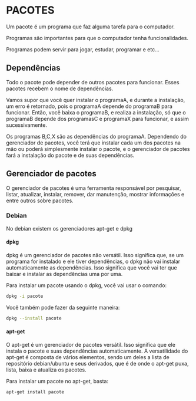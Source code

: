 # PACOTES

Um pacote é um programa que faz alguma tarefa para o computador.

Programas são importantes para que o computador tenha funcionalidades.

Programas podem servir para jogar, estudar, programar e etc...

## Dependências

Todo o pacote pode depender de outros pacotes para funcionar. Esses pacotes recebem o nome de dependências.

Vamos supor que você quer instalar o programaA, e durante a instalação, um erro é retornado, pois o programaA depende do programaB para funcionar. Então, você baixa o programaB, e realiza a instalação, só que o programaB depende dos programasC e programaX para funcionar, e assim sucessivamente. 

Os programas B,C,X são as dependências do programaA. Dependendo do gerenciador de pacotes, você terá que instalar cada um dos pacotes na mão ou poderá simplesmente instalar o pacote, e o gerenciador de pacotes fará a instalação do pacote e de suas dependências.

## Gerenciador de pacotes

O gerenciador de pacotes é uma ferramenta responsável por pesquisar, listar, atualizar, instalar, remover, dar manutenção, mostrar informações e entre outros sobre pacotes.

### Debian

No debian existem os gerenciadores apt-get e dpkg

#### dpkg

dpkg é um gerenciador de pacotes não versátil. Isso significa que, se um programa for instalado e ele tiver dependências, o dpkg não vai instalar automaticamente as dependências. Isso significa que você vai ter que baixar e instalar as dependências uma por uma.

Para instalar um pacote usando o dpkg, você vai usar o comando:

```bash
dpkg -i pacote
```

Você também pode fazer da seguinte maneira:

```bash
dpkg --install pacote
```

#### apt-get

O apt-get é um gerenciador de pacotes versátil. Isso significa que ele instala o pacote e suas dependências automaticamente. A versatilidade do apt-get é composta de vários elementos, sendo um deles a lista de repositório debian/ubuntu e seus derivados, que é de onde o apt-get puxa, lista, baixa e atualiza os pacotes.

Para instalar um pacote no apt-get, basta:

```bash
apt-get install pacote
```
